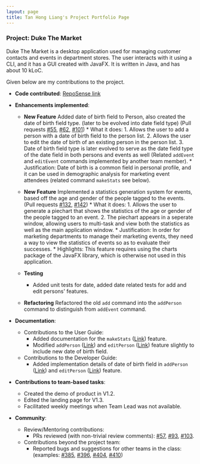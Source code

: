 ```yaml
---
layout: page
title: Tan Hong Liang's Project Portfolio Page
---
```


### Project: Duke The Market

Duke The Market is a desktop application
used for managing customer contacts and events in department stores. The user interacts with it using a CLI,
and it has a GUI created with JavaFX. It is written in Java, and has about 10 kLoC.

Given below are my contributions to the project.

* **Code contributed**: [RepoSense link](https://nus-cs2103-ay2223s1.github.io/tp-dashboard/?search=tanhl2000&breakdown=true)

* **Enhancements implemented**:
  * **New Feature** Added date of birth field to Person, also created the date of birth field type. (later to be evolved into date field type) (Pull requests [#55](https://github.com/AY2223S1-CS2103-F09-2/tp/pull/55), [#62](https://github.com/AY2223S1-CS2103-F09-2/tp/pull/62), [#101](https://github.com/AY2223S1-CS2103-F09-2/tp/pull/101))
          * What it does:
          1. Allows the user to add a person with a date of birth field to the person list.
          2. Allows the user to edit the date of birth of an existing person in the person list.
          3. Date of birth field type is later evolved to serve as the date field type of the date field in both persons and events as well (Related `addEvent` and `editEvent` commands implemented by another team member).
        * Justification: Date of birth is a common field in personal profile, and it can be used in demographic
      analysis for marketing event attendees (related command `makeStats` see below).

  * **New Feature** Implemented a statistics generation system for events, based off the age and gender of the people tagged to the events. (Pull requests [#132](https://github.com/AY2223S1-CS2103-F09-2/tp/pull/132), [#142](https://github.com/AY2223S1-CS2103-F09-2/tp/pull/142))
        * What it does:
          1. Allows the user to generate a piechart that shows the statistics of the age or gender of the people tagged to an event.
          2. The piechart appears in a seperate window, allowing users to multi-task and view both the statistics as well as the main
          application window.
        * Justification: In order for marketing departments to manage their marketing events, they need a way to view the statistics of events so as to evaluate their successes.
        * Highlights: This feature requires using the charts package of the JavaFX library, which is otherwise not used in this application.

  * **Testing**
    * Added unit tests for date, added date related tests for add and edit persons' features.
  * **Refactoring** Refactored the old `add` command into the `addPerson` command to distinguish from `addEvent` command.

* **Documentation**:
  * Contributions to the User Guide:
    * Added documentation for the `makeStats` ([Link](https://ay2223s1-cs2103-f09-2.github.io/tp/UserGuide.html#generating-pie-charts-of-statistics-of-the-people-tagged-to-an-event-in-the-event-list--makestats)) feature.
    * Modified `addPerson` ([Link](https://ay2223s1-cs2103-f09-2.github.io/tp/UserGuide.html#adding-a-contact-addperson))
      and `editPerson` ([Link](https://ay2223s1-cs2103-f09-2.github.io/tp/UserGuide.html#editing-a-contact--editperson)) feature slightly to include new date of birth field.
  * Contributions to the Developer Guide:
    * Added implementation details of date of birth field in `addPerson` ([Link](https://ay2223s1-cs2103-f09-2.github.io/tp/DeveloperGuide.html#add-date-of-birth))
      and `editPerson` ([Link](https://ay2223s1-cs2103-f09-2.github.io/tp/DeveloperGuide.html#edit-date-of-birth)) feature.

* **Contributions to team-based tasks**:
  * Created the demo of product in V1.2.
  * Edited the landing page for V1.3.
  * Facilitated weekly meetings when Team Lead was not available.

* **Community**:
    * Review/Mentoring contributions:
      * PRs reviewed (with non-trivial review comments): [\#57](https://github.com/AY2223S1-CS2103-F09-2/tp/pull/57),
      [\#93](https://github.com/AY2223S1-CS2103-F09-2/tp/pull/93), [\#103](https://github.com/AY2223S1-CS2103-F09-2/tp/pull/103).
    * Contributions beyond the project team:
      * Reported bugs and suggestions for other teams in the class: (examples: [\#385](https://github.com/AY2223S1-CS2103T-W16-2/tp/issues/385), [\#396](https://github.com/AY2223S1-CS2103T-W16-2/tp/issues/396),
      [\#404](https://github.com/AY2223S1-CS2103T-W16-2/tp/issues/404), [\#410](https://github.com/AY2223S1-CS2103T-W16-2/tp/issues/410))

